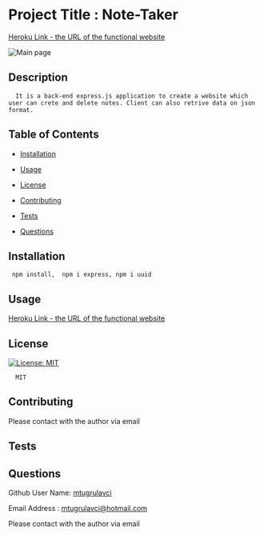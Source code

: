 
  # Project Title : Note-Taker
  [Heroku Link - the URL of the functional website](https://shielded-headland-94315.herokuapp.com/)

   ![Main page](./images/mainpage.png)
      
  ## Description
      It is a back-end express.js application to create a website which user can crete and delete notes. Client can also retrive data on json format.

  ## Table of Contents
  * [Installation](#installation)
  * [Usage](#usage)
     
  * [License](#license)
  
  * [Contributing](#contributing)
  * [Tests](#tests)
  * [Questions](#questions)

  ## Installation
     npm install,  npm i express, npm i uuid

  ## Usage
   [Heroku Link - the URL of the functional website](https://shielded-headland-94315.herokuapp.com/)



  ## License
        
  [![License: MIT](https://img.shields.io/badge/License-MIT-yellow.svg)](https://opensource.org/licenses/MIT) 
   
      MIT
  



  ## Contributing

   Please contact with the author via email


  ## Tests



  ## Questions
  Github User Name:  [mtugrulavci](https://github.com/mtugrulavci)

  
  Email Address :   mtugrulavci@hotmail.com
 
  Please contact with the author via email
